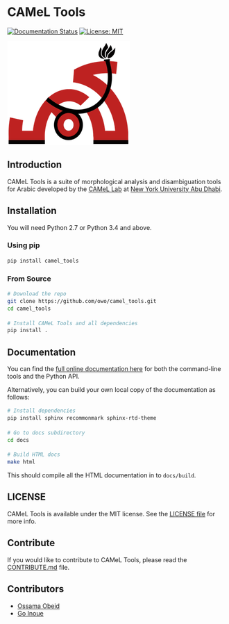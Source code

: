 # CAMeL Tools

[![Documentation Status](https://readthedocs.org/projects/camel-tools/badge/?version=latest)](https://camel-tools.readthedocs.io/en/latest/?badge=latest)
[![License: MIT](https://img.shields.io/badge/License-MIT-yellow.svg)](https://opensource.org/licenses/MIT)

![alt text](camel_logo.png "CAMeL logo")

## Introduction

CAMeL Tools is a suite of morphological analysis and disambiguation tools for
Arabic developed by the
[CAMeL Lab](https://nyuad.nyu.edu/en/research/faculty-research/camel-lab.html)
at [New York University Abu Dhabi](http://nyuad.nyu.edu/).

## Installation

You will need Python 2.7 or Python 3.4 and above.

### Using pip

```bash
pip install camel_tools
```

### From Source

```bash
# Download the repo
git clone https://github.com/owo/camel_tools.git
cd camel_tools

# Install CAMeL Tools and all dependencies
pip install .
```

## Documentation

You can find the
[full online documentation here](https://camel-tools.readthedocs.io) for both
the command-line tools and the Python API.

Alternatively, you can build your own local copy of the documentation as
follows:

```bash
# Install dependencies
pip install sphinx recommonmark sphinx-rtd-theme

# Go to docs subdirectory
cd docs

# Build HTML docs
make html
```

This should compile all the HTML documentation in to `docs/build`.

## LICENSE

CAMeL Tools is available under the MIT license.
See the [LICENSE file](./LICENSE) for more info.

## Contribute

If you would like to contribute to CAMeL Tools, please read the
[CONTRIBUTE.md](./CONTRIBUTING.md) file.

## Contributors

- [Ossama Obeid](https://github.com/owo)
- [Go Inoue](https://github.com/go-inoue)
